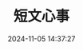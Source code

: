 ---
title: 短文心事
date: 2024-11-05 14:37:27
comments: true
aside: false
top_img: false
type: essay
---